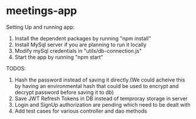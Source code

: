 # meetings-app

Setting Up and running app:

1. Install the dependent packages by running "npm install"
2. Install MySql server if you are planning to run it locally
3. Modify mySql credentials in "utils/db-connection.js"
4. Start the app by running "npm start"


TODOS:
1. Hash the password instead of saving it directly.(We could acheive this by having an environmental hash that could be used to encrypt and decrypt password before saving it to db)
2. Save JWT Refresh Tokens in DB instead of temproray storage in server
3. Login and SignUp authorization are pending which need to be dealt with
4. Add test cases for various controller and dao methods